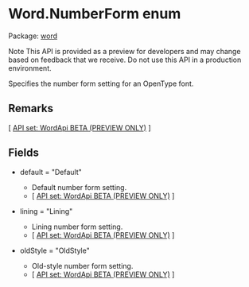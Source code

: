 # Word.NumberForm enum

Package: [word](/en-us/javascript/api/word)

Note
This API is provided as a preview for developers and may change based on feedback that we receive. Do not use this API in a production environment.

Specifies the number form setting for an OpenType font.

## Remarks

[ [API set: WordApi BETA (PREVIEW ONLY)](/en-us/javascript/api/requirement-sets/word/word-api-requirement-sets) ]

## Fields

- default = "Default"
  - Default number form setting.
  - [ [API set: WordApi BETA (PREVIEW ONLY)](/en-us/javascript/api/requirement-sets/word/word-api-requirement-sets) ]

- lining = "Lining"
  - Lining number form setting.
  - [ [API set: WordApi BETA (PREVIEW ONLY)](/en-us/javascript/api/requirement-sets/word/word-api-requirement-sets) ]

- oldStyle = "OldStyle"
  - Old-style number form setting.
  - [ [API set: WordApi BETA (PREVIEW ONLY)](/en-us/javascript/api/requirement-sets/word/word-api-requirement-sets) ]